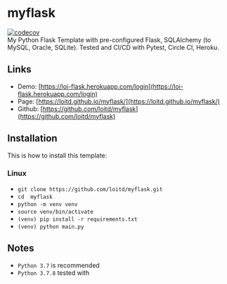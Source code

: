 # myflask
[![codecov](https://codecov.io/gh/loitd/myflask/branch/master/graph/badge.svg)](https://codecov.io/gh/loitd/myflask)  
My Python Flask Template with pre-configured Flask, SQLAlchemy (to MySQL, Oracle, SQLite). Tested and CI/CD with Pytest, Circle CI, Heroku.
## Links
* Demo: [https://loi-flask.herokuapp.com/login](https://loi-flask.herokuapp.com/login)
* Page: [https://loitd.github.io/myflask/](https://loitd.github.io/myflask/)
* Github: [https://github.com/loitd/myflask](https://github.com/loitd/myflask)
## Installation
This is how to install this template:  
### Linux
* `git clone https://github.com/loitd/myflask.git`  
* `cd  myflask`  
* `python -m venv venv`
* `source venv/bin/activate`
* `(venv) pip install -r requirements.txt`  
* `(venv) python main.py`  
## Notes
* `Python 3.7` is recommended
* `Python 3.7.8` tested with

